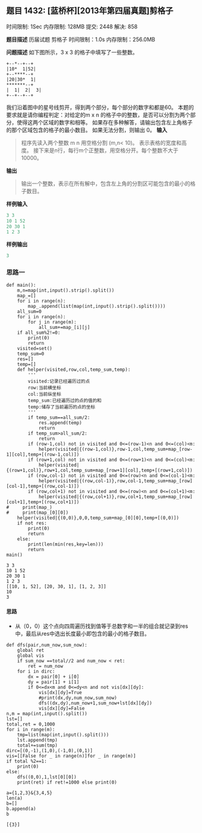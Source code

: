 ## 题目 1432: [蓝桥杯][2013年第四届真题]剪格子

时间限制: 1Sec 内存限制: 128MB 提交: 2448 解决: 858

**题目描述**
历届试题  剪格子 
时间限制：1.0s     内存限制：256.0MB
    
**问题描述**
如下图所示，3  x  3  的格子中填写了一些整数。
```
+--*--+--+
|10*  1|52|
+--****--+
|20|30*  1|
*******--+
|  1|  2|  3|
+--+--+--+ 
```
我们沿着图中的星号线剪开，得到两个部分，每个部分的数字和都是60。
本题的要求就是请你编程判定：对给定的m  x  n  的格子中的整数，是否可以分割为两个部分，使得这两个区域的数字和相等。
如果存在多种解答，请输出包含左上角格子的那个区域包含的格子的最小数目。 
如果无法分割，则输出  0。
**输入**

> 程序先读入两个整数  m  n  用空格分割  (m,n< 10)。  表示表格的宽度和高度。 
> 接下来是n行，每行m个正整数，用空格分开。每个整数不大于10000。

**输出**

> 输出一个整数，表示在所有解中，包含左上角的分割区可能包含的最小的格子数目。

**样例输入**

```python
3 3
10 1 52
20 30 1
1 2 3
```

**样例输出**

```python
3
```

### 思路一


```
def main():
    m,n=map(int,input().strip().split())
    map_=[]
    for i in range(n):
        map_.append(list(map(int,input().strip().split())))
    all_sum=0
    for i in range(n):
        for j in range(m):
            all_sum+=map_[i][j]
    if all_sum%2!=0:
        print(0)
        return 
    visited=set()
    temp_sum=0
    res=[]
    temp=[]
    def helper(visited,row,col,temp_sum,temp):
        '''
        visited:记录已经遍历过的点
        row:当前横坐标
        col:当前纵坐标
        temp_sum:已经遍历过的点的值的和
        temp:储存了当前遍历的点的坐标
        '''
        if temp_sum==all_sum/2:
            res.append(temp)
            return 
        if temp_sum>all_sum/2:
            return 
        if (row-1,col) not in visited and 0<=(row-1)<n and 0<=(col)<m:
            helper(visited|{(row-1,col)},row-1,col,temp_sum+map_[row-1][col],temp+[(row-1,col)])
        if (row+1,col) not in visited and 0<=(row+1)<n and 0<=(col)<m:
            helper(visited|{(row+1,col)},row+1,col,temp_sum+map_[row+1][col],temp+[(row+1,col)])
        if (row,col-1) not in visited and 0<=(row)<n and 0<=(col-1)<m:
            helper(visited|{(row,col-1)},row,col-1,temp_sum+map_[row][col-1],temp+[(row,col-1)])
        if (row,col+1) not in visited and 0<=(row)<n and 0<=(col+1)<m:
            helper(visited|{(row,col+1)},row,col+1,temp_sum+map_[row][col+1],temp+[(row,col+1)])
#     print(map_)
#     print(map_[0][0])
    helper(visited|{(0,0)},0,0,temp_sum+map_[0][0],temp+[(0,0)])
    if not res:
        print(0)
        return 
    else:
        print(len(min(res,key=len)))
        return
main()

```

    3 3
    10 1 52
    20 30 1
    1 2 3
    [[10, 1, 52], [20, 30, 1], [1, 2, 3]]
    10
    3


#### 思路
- 从（0，0）这个点向四周遍历找到值等于总数字和一半的组合就记录到res中，最后从res中选出长度最小即包含的最小的格子数目。


```
def dfs(pair,num_now,sum_now):
    global ret
    global vis
    if sum_now ==total//2 and num_now < ret:
        ret = num_now
    for i in dirc:
        dx = pair[0] + i[0]
        dy = pair[1] + i[1]
        if 0<=dx<m and 0<=dy<n and not vis[dx][dy]:
            vis[dx][dy]=True
            #print(dx,dy,num_now,sum_now)
            dfs((dx,dy),num_now+1,sum_now+lst[dx][dy])
            vis[dx][dy]=False
n,m = map(int,input().split())
lst=[]
total,ret = 0,1000
for i in range(m):
    tmp=list(map(int,input().split()))
    lst.append(tmp)
    total+=sum(tmp)
dirc=[(0,-1),(1,0),(-1,0),(0,1)]
vis=[[False for _ in range(n)]for _ in range(m)]
if total %2==1:
    print(0)
else:
    dfs((0,0),1,lst[0][0])
    print(ret) if ret!=1000 else print(0)
```


```
a={1,2,3}&{3,4,5}
len(a)
b=[]
b.append(a)
b
```




    [{3}]